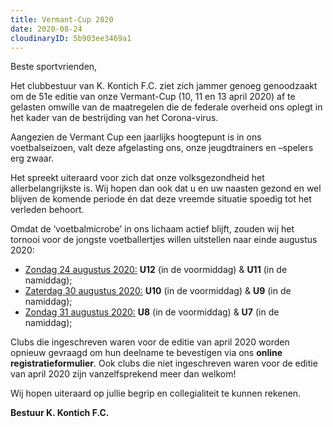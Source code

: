 ```yaml
---
title: Vermant-Cup 2020
date: 2020-08-24
cloudinaryID: 5b903ee3469a1
---
```


<p>Beste sportvrienden,</p>

<p>Het clubbestuur van K. Kontich F.C. ziet zich jammer genoeg genoodzaakt om de 51e editie van onze Vermant-Cup (10, 11 en 13 april 2020) af te gelasten omwille van de maatregelen die de federale overheid ons oplegt in het kader van de bestrijding van het Corona-virus.</p>

<p>Aangezien de Vermant Cup een jaarlijks hoogtepunt is in ons voetbalseizoen, valt deze afgelasting ons, onze jeugdtrainers en –spelers erg zwaar.</p>
 
<p>Het spreekt uiteraard voor zich dat onze volksgezondheid het allerbelangrijkste is. Wij hopen dan ook dat u en uw naasten gezond en wel blijven de komende periode én dat deze vreemde situatie spoedig tot het verleden behoort.</p>

<p style="margin-botttom: 0.8em;">Omdat de ‘voetbalmicrobe’ in ons lichaam actief blijft, zouden wij het tornooi voor de jongste voetballertjes willen uitstellen naar einde augustus 2020:</p>
<ul>
<li><u>Zondag 24 augustus 2020:</u> <b>U12</b> (in de voormiddag) & <b>U11</b> (in de namiddag);</li>
<li><u>Zaterdag 30 augustus 2020:</u> <b>U10</b> (in de voormiddag) & <b>U9</b> (in de namiddag);</li>
<li><u>Zondag 31 augustus 2020:</u> <b>U8</b> (in de voormiddag) & <b>U7</b> (in de namiddag);</li>
</ul>
 
<p>Clubs die ingeschreven waren voor de editie van april 2020 worden opnieuw gevraagd om hun deelname te bevestigen via ons <b>online registratieformulier</b>. Ook clubs die niet ingeschreven waren voor de editie van april 2020 zijn vanzelfsprekend meer dan welkom!</p>

<p>Wij hopen uiteraard op jullie begrip en collegialiteit te kunnen rekenen.</p>

<p><strong>Bestuur K. Kontich F.C.</strong></p>
